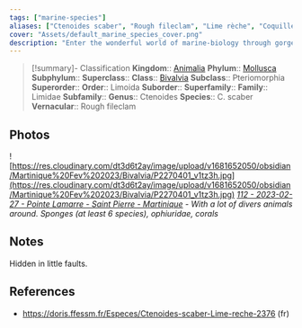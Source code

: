```yaml
---
tags: ["marine-species"]
aliases: ["Ctenoides scaber", "Rough fileclam", "Lime rèche", "Coquille Saint Jacques flamme"]
cover: "Assets/default_marine_species_cover.png"
description: "Enter the wonderful world of marine-biology through gorgeous underwater pictures of marine animals."
---
```

> [!summary]- Classification
**Kingdom**:: [Animalia](Animalia.md)
**Phylum**:: [Mollusca](Mollusca.md)
**Subphylum**::
**Superclass**::
**Class**:: [Bivalvia](Bivalvia.md)
**Subclass**:: Pteriomorphia
**Superorder**::
**Order**:: Limoida
**Suborder**::
**Superfamily**::
**Family**:: Limidae
**Subfamily**::
**Genus**:: Ctenoides
**Species**:: C. scaber
**Vernacular**:: Rough fileclam

## Photos
![https://res.cloudinary.com/dt3d6t2ay/image/upload/v1681652050/obsidian/Martinique%20Fev%202023/Bivalvia/P2270401_v1tz3h.jpg](https://res.cloudinary.com/dt3d6t2ay/image/upload/v1681652050/obsidian/Martinique%20Fev%202023/Bivalvia/P2270401_v1tz3h.jpg)
*[112 - 2023-02-27 - Pointe Lamarre - Saint Pierre - Martinique](112%20-%202023-02-27%20-%20Pointe%20Lamarre%20-%20Saint%20Pierre%20-%20Martinique.md) - With a lot of divers animals around. Sponges (at least 6 species), ophiuridae, corals*

## Notes
Hidden in little faults. 

## References
- https://doris.ffessm.fr/Especes/Ctenoides-scaber-Lime-reche-2376 (fr)